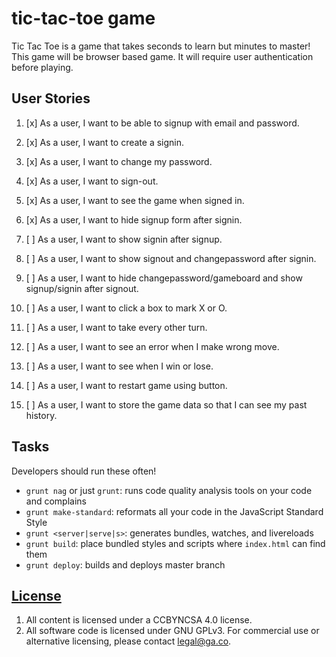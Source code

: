 # tic-tac-toe game

Tic Tac Toe is a game that takes seconds to learn but minutes to master! This game will be browser based game. It will require user authentication before playing.

## User Stories

1. [x] As a user, I want to be able to signup with email and password.
1. [x] As a user, I want to create a signin.
1. [x] As a user, I want to change my password.
1. [x] As a user, I want to sign-out.

1. [x] As a user, I want to see the game when signed in.
1. [x] As a user, I want to hide signup form after signin.
1. [ ] As a user, I want to show signin after signup.
1. [ ] As a user, I want to show signout and changepassword after signin.
1. [ ] As a user, I want to hide changepassword/gameboard and show signup/signin after signout.

1. [ ] As a user, I want to click a box to mark X or O.
1. [ ] As a user, I want to take every other turn.
1. [ ] As a user, I want to see an error when I make wrong move.
1. [ ] As a user, I want to see when I win or lose.

1. [ ] As a user, I want to restart game using button.
1. [ ] As a user, I want to store the game data so that I can see my past history.

## Tasks

Developers should run these often!

- `grunt nag` or just `grunt`: runs code quality analysis tools on your code
    and complains
- `grunt make-standard`: reformats all your code in the JavaScript Standard Style
- `grunt <server|serve|s>`: generates bundles, watches, and livereloads
- `grunt build`: place bundled styles and scripts where `index.html` can find
    them
- `grunt deploy`: builds and deploys master branch

## [License](LICENSE)

1. All content is licensed under a CC­BY­NC­SA 4.0 license.
1. All software code is licensed under GNU GPLv3. For commercial use or
    alternative licensing, please contact legal@ga.co.
